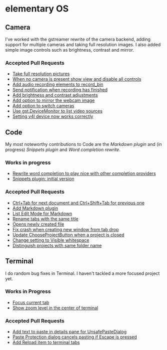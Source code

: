 # elementary OS

## Camera

I've worked with the gstreamer rewrite of the camera backend, adding support for multiple cameras and taking full resolution images. I also added simple image controls such as brightness, contrast and mirror. 

### Accepted Pull Requests

- [Take full resolution pictures](https://github.com/elementary/camera/pull/176)
- [ When no camera is present show view and disable all controls](https://github.com/elementary/camera/pull/159)
- [Add audio recording elements to record_bin](https://github.com/elementary/camera/pull/153)
- [ Send notification when recording has finished](https://github.com/elementary/camera/pull/142)
- [Add brightness and contrast adjustments](https://github.com/elementary/camera/pull/139)
- [Add option to mirror the webcam image](https://github.com/elementary/camera/pull/138)
- [Add option to switch cameras](https://github.com/elementary/camera/pull/134)
- [Use gst.DeviceMonitor to list video sources](https://github.com/elementary/camera/pull/128)
- [Setting v4l device now works correctly](https://github.com/elementary/camera/pull/127)


## Code

My most noteworthy contributions to Code are the *Markdown plugin* and (in progress) *Snippets plugin* and *Word completion rewrite*. 

### Works in progress

- [Rewrite word completion to play nice with other completion providers](https://github.com/elementary/code/pull/1125)
- [Snippets plugin: initial version](https://github.com/elementary/code/pull/1113)

### Accepted Pull Requests
- [Ctrl+Tab for next document and Ctrl+Shift+Tab for previous one](https://github.com/elementary/code/pull/888)
- [Add Markdown plugin](https://github.com/elementary/code/pull/890) 
- [List Edit Mode for Markdown](https://github.com/elementary/code/pull/894)
- [Rename tabs with the same title](https://github.com/elementary/code/pull/1050)
- [Opens newly created file](https://github.com/elementary/code/pull/1097)
- [Fix crash when creating new window from tab drop](https://github.com/elementary/code/pull/1100)
- [Update ChooseProjectButton when a project is closed](https://github.com/elementary/code/pull/1101)
- [Change setting to Visible whitespace](https://github.com/elementary/code/pull/1109)
- [Distinguish projects with same folder name](https://github.com/elementary/code/pull/1112)



## Terminal

I do random bug fixes in Terminal. I haven't tackled a more focused project yet.

### Works in Progress

- [Focus current tab](https://github.com/elementary/terminal/pull/638)
- [Show zoom level in the center of terminal](https://github.com/elementary/terminal/pull/626)

### Accepted Pull Requests
- [Add text to paste in details pane for UnsafePasteDialog](https://github.com/elementary/terminal/pull/563)
- [Paste Protection dialog cancels pasting if Escape is pressed](https://github.com/elementary/terminal/pull/569)
- [Add Reload item to terminal tabs](https://github.com/elementary/terminal/pull/570)


